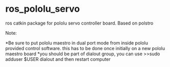 ros_pololu_servo
================

ros catkin package for pololu servo controller board. Based on polstro 

Note:

*Be sure to put pololu maestro in dual port mode from inside pololu provided control software. this has to be done once initially on a new pololu maestro board
*you should be part of dialout group, you can use >>sudo adduser $USER dialout  and then restart computer
